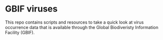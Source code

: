 # GBIF viruses

This repo contains scripts and resources to take a quick look at virus occurrence data that is available through the Global Biodiveristy Information Facility (GBIF). 


